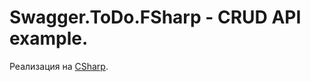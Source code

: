 # Swagger.ToDo.FSharp - CRUD API example.

Реализация на <a href="https://github.com/FishOwl163rus/Swagger-ToDo">CSharp</a>.
